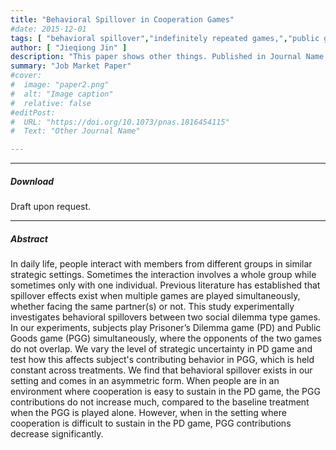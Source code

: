 ```yaml
---
title: "Behavioral Spillover in Cooperation Games"
#date: 2015-12-01
tags: [ "behavioral spillover","indefinitely repeated games,","public goods game" ]
author: [ "Jieqiong Jin" ]
description: "This paper shows other things. Published in Journal Name, 2015."
summary: "Job Market Paper"
#cover:
#  image: "paper2.png"
#  alt: "Image caption"
#  relative: false
#editPost:
#  URL: "https://doi.org/10.1073/pnas.1816454115"
#  Text: "Other Journal Name"

---
```


---

[//]: # ()

##### Download

Draft upon request.

[//]: # ()

[//]: # (+ [Paper]&#40;paper2.pdf&#41;)

[//]: # (+ [Online appendix]&#40;appendix2.pdf&#41;)

[//]: # (+ [Code and data]&#40;https://github.com/pmichaillat/unemployment-gap&#41;)

[//]: # ()
---

##### Abstract

In daily life, people interact with members from different groups in similar strategic settings. Sometimes the
interaction involves a whole group while sometimes only with one individual. Previous literature has established that
spillover effects exist when multiple games are played simultaneously, whether facing the same partner(s) or not. This
study experimentally investigates behavioral spillovers between two social dilemma type games. In our experiments,
subjects play Prisoner’s Dilemma game (PD) and Public Goods game (PGG) simultaneously, where the opponents of the two
games do not overlap. We vary the level of strategic uncertainty in PD game and test how this affects subject's
contributing behavior in PGG, which is held constant across treatments. We find that behavioral spillover exists in our
setting and comes in an asymmetric form. When people are in an environment where cooperation is easy to sustain in the
PD game, the PGG contributions do not increase much, compared to the baseline treatment when the PGG is played alone.
However, when in the setting where cooperation is difficult to sustain in the PD game, PGG contributions decrease
significantly.

[//]: # (---)

[//]: # (##### Figure X: Figure caption)

[//]: # ()

[//]: # (![]&#40;paper2.png&#41;)

[//]: # ()

[//]: # (---)

[//]: # (##### Citation)

[//]: # ()

[//]: # (Author 1 and Author 2. Year. "Title." *Journal* Volume &#40;Issue&#41;: First page–Last page. https://doi.org/paper_doi.)

[//]: # ()

[//]: # (```BibTeX)

[//]: # (@article{AAYY,)

[//]: # (author = {Author 1 and Author 2},)

[//]: # (doi = {paper_doi},)

[//]: # (journal = {Journal},)

[//]: # (number = {Issue},)

[//]: # (pages = {XXX--YYY},)

[//]: # (title ={Title},)

[//]: # (volume = {Volume},)

[//]: # (year = {Year}})

[//]: # (```)

[//]: # (---)

[//]: # ()

[//]: # (##### Related material)

[//]: # ()

[//]: # (+ [Presentation slides]&#40;presentation2.pdf&#41;)

